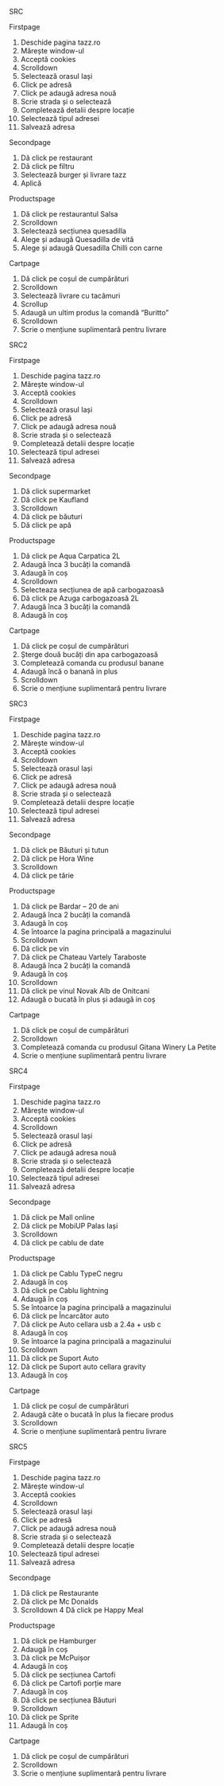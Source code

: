 SRC

Firstpage

1. Deschide pagina tazz.ro
2. Mărește window-ul
3. Acceptă cookies
4. Scrolldown
5. Selectează orasul Iași
6. Click pe adresă
7. Click pe adaugă adresa nouă
8. Scrie strada și o selectează
9. Completează detalii despre locație
10. Selectează tipul adresei
11. Salvează adresa

Secondpage

1. Dă click pe restaurant
2. Dă click pe filtru
3. Selectează burger și livrare tazz
4. Aplică

Productspage

1. Dă click pe restaurantul Salsa
2. Scrolldown
3. Selectează secțiunea quesadilla
4. Alege și adaugă Quesadilla de vită
5. Alege și adaugă Quesadilla Chilli con carne

Cartpage

1. Dă click pe coșul de cumpărături
2. Scrolldown
3. Selectează livrare cu tacâmuri
4. Scrollup
5. Adaugă un ultim produs la comandă “Buritto”
6. Scrolldown
7. Scrie o mențiune suplimentară pentru livrare





SRC2

Firstpage

1. Deschide pagina tazz.ro
2. Mărește window-ul
3. Acceptă cookies
4. Scrolldown
5. Selectează orasul Iași
6. Click pe adresă
7. Click pe adaugă adresa nouă
8. Scrie strada și o selectează
9. Completează detalii despre locație
10. Selectează tipul adresei
11. Salvează adresa

Secondpage

1. Dă click supermarket
2. Dă click pe Kaufland
3. Scrolldown
4. Dă click pe băuturi
5. Dă click pe apă

Productspage

1. Dă click pe Aqua Carpatica 2L
2. Adaugă înca 3 bucăți la comandă
3. Adaugă în coș
4. Scrolldown
5. Selecteaza secțiunea de apă carbogazoasă
6. Dă click pe Azuga carbogazoasă 2L
7. Adaugă înca 3 bucăți la comandă
8. Adaugă în coș

Cartpage

1. Dă click pe coșul de cumpărături
2. Șterge două bucăți din apa carbogazoasă
3. Completează comanda cu produsul banane
4. Adaugă încă o banană in plus
5. Scrolldown
6. Scrie o mențiune suplimentară pentru livrare






SRC3

Firstpage

1. Deschide pagina tazz.ro
2. Mărește window-ul
3. Acceptă cookies
4. Scrolldown
5. Selectează orasul Iași
6. Click pe adresă
7. Click pe adaugă adresa nouă
8. Scrie strada și o selectează
9. Completează detalii despre locație
10. Selectează tipul adresei
11. Salvează adresa

Secondpage

1. Dă click pe Băuturi și tutun
2. Dă click pe Hora Wine
3. Scrolldown
4. Dă click pe tărie

Productspage

1. Dă click pe Bardar – 20 de ani
2. Adaugă înca 2 bucăți la comandă
3. Adaugă în coș
4. Se întoarce la pagina principală a magazinului
5. Scrolldown
6. Dă click pe vin
7. Dă click pe Chateau Vartely Taraboste
8. Adaugă înca 2 bucăți la comandă
9. Adaugă în coș
10. Scrolldown
11. Dă click pe vinul Novak Alb de Onitcani
12. Adaugă o bucată în plus și adaugă in coș

Cartpage

1. Dă click pe coșul de cumpărături
2. Scrolldown
3. Completează comanda cu produsul Gitana Winery La Petite
4. Scrie o mențiune suplimentară pentru livrare




SRC4

Firstpage

1. Deschide pagina tazz.ro
2. Mărește window-ul
3. Acceptă cookies
4. Scrolldown
5. Selectează orasul Iași
6. Click pe adresă
7. Click pe adaugă adresa nouă
8. Scrie strada și o selectează
9. Completează detalii despre locație
10. Selectează tipul adresei
11. Salvează adresa

Secondpage

1. Dă click pe Mall online
2. Dă click pe MobiUP Palas Iași
3. Scrolldown
4. Dă click pe cablu de date

Productspage

1. Dă click pe Cablu TypeC negru
2. Adaugă în coș
3. Dă click pe Cablu lightning
4. Adaugă în coș
5. Se întoarce la pagina principală a magazinului
6. Dă click pe Încarcător auto
7. Dă click pe Auto cellara usb a 2.4a + usb c
8. Adaugă în coș
9. Se întoarce la pagina principală a magazinului
10. Scrolldown
11. Dă click pe Suport Auto
12. Dă click pe Suport auto cellara gravity
13. Adaugă în coș

Cartpage

1. Dă click pe coșul de cumpărături
2. Adaugă câte o bucată în plus la fiecare produs
3. Scrolldown
4. Scrie o mențiune suplimentară pentru livrare




SRC5

Firstpage

1. Deschide pagina tazz.ro
2. Mărește window-ul
3. Acceptă cookies
4. Scrolldown
5. Selectează orasul Iași
6. Click pe adresă
7. Click pe adaugă adresa nouă
8. Scrie strada și o selectează
9. Completează detalii despre locație
10. Selectează tipul adresei
11. Salvează adresa

Secondpage

1. Dă click pe Restaurante
2. Dă click pe Mc Donalds
3. Scrolldown
4 Dă click pe Happy Meal

Productspage

1. Dă click pe Hamburger
2. Adaugă în coș
3. Dă click pe McPuișor
4. Adaugă în coș
5. Dă click pe secțiunea Cartofi
6. Dă click pe Cartofi porție mare
7. Adaugă în coș
8. Dă click pe secțiunea Băuturi
9. Scrolldown
10. Dă click pe Sprite
11. Adaugă în coș

Cartpage

1. Dă click pe coșul de cumpărături
2. Scrolldown
3. Scrie o mențiune suplimentară pentru livrare

